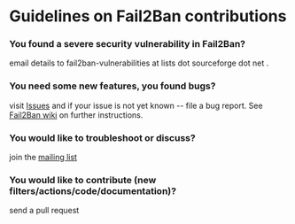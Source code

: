 Guidelines on Fail2Ban contributions
====================================

### You found a severe security vulnerability in Fail2Ban?
email details to fail2ban-vulnerabilities at lists dot sourceforge dot net .

### You need some new features, you found bugs?
visit [Issues](https://github.com/fail2ban/fail2ban/issues)
and if your issue is not yet known -- file a bug report. See
[Fail2Ban wiki](http://www.fail2ban.org/wiki/index.php/HOWTO_Seek_Help)
on further instructions.

### You would like to troubleshoot or discuss?
join the [mailing list](https://lists.sourceforge.net/lists/listinfo/fail2ban-users)

### You would like to contribute (new filters/actions/code/documentation)?
send a pull request
